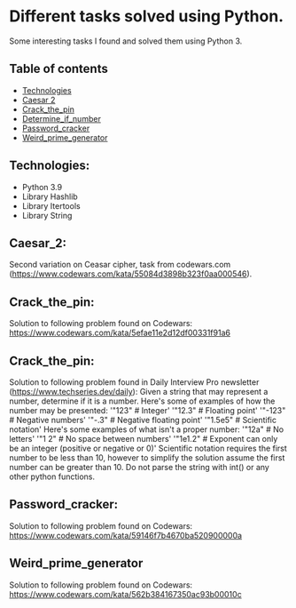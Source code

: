 # Different tasks solved using Python.
Some interesting tasks I found and solved them using Python 3. 

## Table of contents
* [Technologies](#technologies)
* [Caesar 2](#Caesar_2)
* [Crack_the_pin](#Crack_the_pin)
* [Determine_if_number](#Determine_if_number)
* [Password_cracker](#Password_cracker)
* [Weird_prime_generator](#Weird_prime_generator)

## Technologies:
* Python 3.9
* Library Hashlib
* Library Itertools
* Library String

## Caesar_2:
Second variation on Ceasar cipher, task from codewars.com (https://www.codewars.com/kata/55084d3898b323f0aa000546).

## Crack_the_pin:
Solution to following problem found on Codewars: https://www.codewars.com/kata/5efae11e2d12df00331f91a6

## Crack_the_pin:
Solution to following problem found in Daily Interview Pro newsletter (https://www.techseries.dev/daily):
Given a string that may represent a number, determine if it is a number. Here's some of examples of how the number may be presented:
'"123" # Integer'
'"12.3" # Floating point'
'"-123" # Negative numbers'
'"-.3" # Negative floating point'
'"1.5e5" # Scientific notation'
Here's some examples of what isn't a proper number:
'"12a" # No letters'
'"1 2" # No space between numbers'
'"1e1.2" # Exponent can only be an integer (positive or negative or 0)'
Scientific notation requires the first number to be less than 10, however to simplify the solution assume the first number can be greater than 10. Do not parse the string with int() or any other python functions.

## Password_cracker:
Solution to following problem found on Codewars: https://www.codewars.com/kata/59146f7b4670ba520900000a

## Weird_prime_generator
Solution to following problem found on Codewars: https://www.codewars.com/kata/562b384167350ac93b00010c